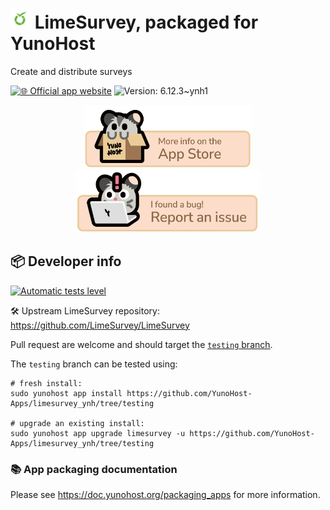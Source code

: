 <!--
N.B.: This README was automatically generated by <https://github.com/YunoHost/apps_tools/blob/main/readme_generator>
It shall NOT be edited by hand.
-->

<h1>
  <img src="https://raw.githubusercontent.com/YunoHost/apps/master/logos/limesurvey.png" width="32px" alt="Logo of LimeSurvey">
  LimeSurvey, packaged for YunoHost
</h1>

Create and distribute surveys

[![🌐 Official app website](https://img.shields.io/badge/Official_app_website-darkgreen?style=for-the-badge)](https://www.limesurvey.org)
![Version: 6.12.3~ynh1](https://img.shields.io/badge/Version-6.12.3~ynh1-rgba(0,150,0,1)?style=for-the-badge)

<div align="center">
<a href="https://apps.yunohost.org/app/limesurvey"><img height="100px" src="https://github.com/YunoHost/yunohost-artwork/raw/refs/heads/main/badges/neopossum-badges/badge_more_info_on_the_appstore.svg"/></a>
<a href="https://github.com/YunoHost-Apps/limesurvey_ynh/issues"><img height="100px" src="https://github.com/YunoHost/yunohost-artwork/raw/refs/heads/main/badges/neopossum-badges/badge_report_an_issue.svg"/></a>
</div>

## 📦 Developer info

[![Automatic tests level](https://apps.yunohost.org/badge/cilevel/limesurvey)](https://ci-apps.yunohost.org/ci/apps/limesurvey/)

🛠️ Upstream LimeSurvey repository: <https://github.com/LimeSurvey/LimeSurvey>

Pull request are welcome and should target the [`testing` branch](https://github.com/YunoHost-Apps/limesurvey_ynh/tree/testing).

The `testing` branch can be tested using:
```
# fresh install:
sudo yunohost app install https://github.com/YunoHost-Apps/limesurvey_ynh/tree/testing

# upgrade an existing install:
sudo yunohost app upgrade limesurvey -u https://github.com/YunoHost-Apps/limesurvey_ynh/tree/testing
```

### 📚 App packaging documentation

Please see <https://doc.yunohost.org/packaging_apps> for more information.
